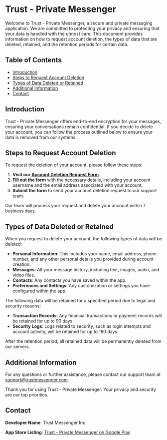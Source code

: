 # Trust - Private Messenger

Welcome to Trust - Private Messenger, a secure and private messaging application. We are committed to protecting your privacy and ensuring that your data is handled with the utmost care. This document provides information on how to request account deletion, the types of data that are deleted, retained, and the retention periods for certain data.

## Table of Contents

- [Introduction](#introduction)
- [Steps to Request Account Deletion](#steps-to-request-account-deletion)
- [Types of Data Deleted or Retained](#types-of-data-deleted-or-retained)
- [Additional Information](#additional-information)
- [Contact](#contact)

## Introduction

Trust - Private Messenger offers end-to-end encryption for your messages, ensuring your conversations remain confidential. If you decide to delete your account, you can follow the process outlined below to ensure your data is removed from our systems.

## Steps to Request Account Deletion

To request the deletion of your account, please follow these steps:

1. **Visit our [Account Deletion Request Form](https://forms.google.com/account-deletion-link)**.
2. **Fill out the form** with the necessary details, including your account username and the email address associated with your account.
3. **Submit the form** to send your account deletion request to our support team.

Our team will process your request and delete your account within 7 business days.

## Types of Data Deleted or Retained

When you request to delete your account, the following types of data will be deleted:

- **Personal Information**: This includes your name, email address, phone number, and any other personal details you provided during account creation.
- **Messages**: All your message history, including text, images, audio, and video files.
- **Contacts**: Any contacts you have saved within the app.
- **Preferences and Settings**: Any customization or settings you have configured within the app.

The following data will be retained for a specified period due to legal and security reasons:

- **Transaction Records**: Any financial transactions or payment records will be retained for up to 90 days.
- **Security Logs**: Logs related to security, such as login attempts and account activity, will be retained for up to 180 days.

After the retention period, all retained data will be permanently deleted from our servers.

## Additional Information

For any questions or further assistance, please contact our support team at [support@trustmessenger.com](mailto:support@trustmessenger.com).

Thank you for using Trust - Private Messenger. Your privacy and security are our top priorities.

## Contact

**Developer Name**: Trust Messenger Inc.

**App Store Listing**: [Trust - Private Messenger on Google Play](https://play.google.com/store/apps/details?id=com.chat.trust)
